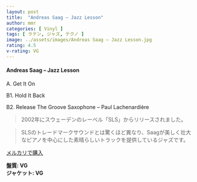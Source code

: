 ```yaml
---
layout: post
title:  "Andreas Saag – Jazz Lesson"
author: mmr
categories: [ Vinyl ]
tags: [ ラテン, ジャズ, テクノ ]
image: ../assets/images/Andreas Saag – Jazz Lesson.jpg
rating: 4.5
v-rating: VG
---
```


#### Andreas Saag – Jazz Lesson

A. Get It On

B1. Hold It Back

B2. Release The Groove
Saxophone – Paul Lachenardière

> 2002年にスウェーデンのレーベル「SLS」からリリースされました。

> SLSのトレードマークサウンドとは驚くほど異なり、Saagが美しく壮大なピアノを中心にした素晴らしいトラックを提供しているジャズです。

[メルカリで購入](https://jp.mercari.com/item/m61195637285)

<div class="mt-4 mb-4 d-flex align-items-center">
<strong class="mr-1">盤質: VG</strong>
</div>
<div class="mt-4 mb-4 d-flex align-items-center">
<strong class="mr-1">ジャケット: VG</strong>
</div>
